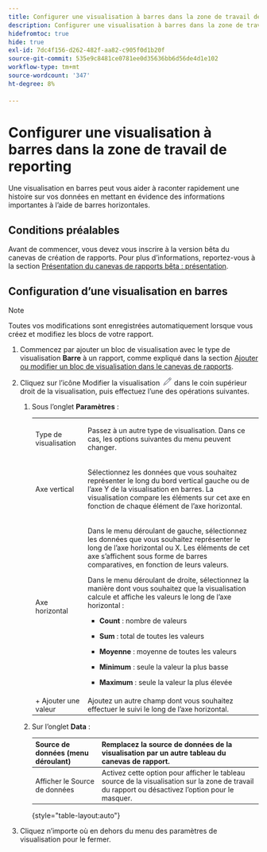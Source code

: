 ```yaml
---
title: Configurer une visualisation à barres dans la zone de travail de reporting
description: Configurer une visualisation à barres dans la zone de travail de reporting
hidefromtoc: true
hide: true
exl-id: 7dc4f156-d262-482f-aa82-c905f0d1b20f
source-git-commit: 535e9c8481ce0781ee0d35636bb6d56de4d1e102
workflow-type: tm+mt
source-wordcount: '347'
ht-degree: 8%

---
```


# Configurer une visualisation à barres dans la zone de travail de reporting

Une visualisation en barres peut vous aider à raconter rapidement une histoire sur vos données en mettant en évidence des informations importantes à l’aide de barres horizontales.

## Conditions préalables

Avant de commencer, vous devez vous inscrire à la version bêta du canevas de création de rapports. Pour plus d’informations, reportez-vous à la section [Présentation du canevas de rapports bêta : présentation](/help/quicksilver/product-announcements/betas/canvas-dashboards-beta/reporting-canvas-beta-overview.md).

## Configuration d’une visualisation en barres

>[!NOTE]
>
>Toutes vos modifications sont enregistrées automatiquement lorsque vous créez et modifiez les blocs de votre rapport.

1. Commencez par ajouter un bloc de visualisation avec le type de visualisation **Barre** à un rapport, comme expliqué dans la section [Ajouter ou modifier un bloc de visualisation dans le canevas de rapports](../../../reports-and-dashboards/reporting-canvas/visualization-blocks/add-or-edit-report-visualization.md).

1. Cliquez sur l’icône Modifier la visualisation ![](assets/edit-icon.png) dans le coin supérieur droit de la visualisation, puis effectuez l’une des opérations suivantes.

   1. Sous l’onglet **Paramètres** :

      <table style="table-layout:auto">
       <col>
       <col>
       <tbody>
        <tr>
         <td role="rowheader">Type de visualisation</td>
         <td><p>Passez à un autre type de visualisation. Dans ce cas, les options suivantes du menu peuvent changer.</p></td>
        </tr>
        <tr>
         <td role="rowheader">Axe vertical</td>
         <td><p>Sélectionnez les données que vous souhaitez représenter le long du bord vertical gauche ou de l’axe Y de la visualisation en barres. La visualisation compare les éléments sur cet axe en fonction de chaque élément de l’axe horizontal.</p></td>
        </tr>
        <tr>
         <td role="rowheader">Axe horizontal</td>
         <td><p>Dans le menu déroulant de gauche, sélectionnez les données que vous souhaitez représenter le long de l’axe horizontal ou X. Les éléments de cet axe s’affichent sous forme de barres comparatives, en fonction de leurs valeurs.</p><p>Dans le menu déroulant de droite, sélectionnez la manière dont vous souhaitez que la visualisation calcule et affiche les valeurs le long de l’axe horizontal :</p>
          <ul>
           <li><p><b>Count</b> : nombre de valeurs</p></li>
           <li><p><b>Sum</b> : total de toutes les valeurs </p></li>
           <li><p><b>Moyenne</b> : moyenne de toutes les valeurs</p></li>
           <li><p><b>Minimum</b> : seule la valeur la plus basse</p></li>
           <li><p><b>Maximum</b> : seule la valeur la plus élevée</p></li>
          </ul></td>
        </tr>
        <tr>
         <td role="rowheader">+ Ajouter une valeur</td>
         <td>Ajoutez un autre champ dont vous souhaitez effectuer le suivi le long de l’axe horizontal.</td>
        </tr>
       </tbody>
      </table>

   1. Sur l’onglet **Data** :

      | Source de données (menu déroulant) | Remplacez la source de données de la visualisation par un autre tableau du canevas de rapport. |
      |---|---|
      | Afficher le Source de données | Activez cette option pour afficher le tableau source de la visualisation sur la zone de travail du rapport ou désactivez l’option pour le masquer. |

      {style="table-layout:auto"}

      <!--   
      NOLAN-FLAG: convert table to html. 
      -->

1. Cliquez n’importe où en dehors du menu des paramètres de visualisation pour le fermer.
